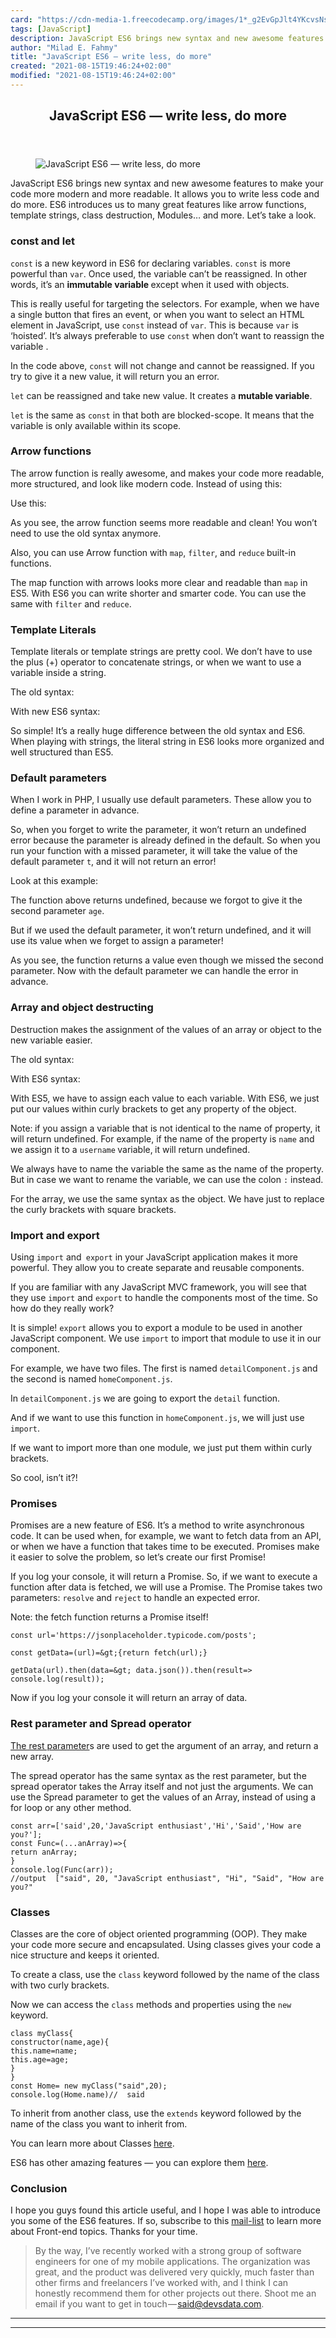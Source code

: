 ```yaml
---
card: "https://cdn-media-1.freecodecamp.org/images/1*_g2EvGpJlt4YKcvsNsta7g.png"
tags: [JavaScript]
description: JavaScript ES6 brings new syntax and new awesome features to
author: "Milad E. Fahmy"
title: "JavaScript ES6 — write less, do more"
created: "2021-08-15T19:46:24+02:00"
modified: "2021-08-15T19:46:24+02:00"
---
```

<div class="site-wrapper">
<main id="site-main" class="site-main outer">
<div class="inner">
<article class="post-full post tag-javascript tag-es6 tag-front-end-development tag-tech tag-programming ">
<header class="post-full-header">
<h1 class="post-full-title">JavaScript ES6 — write less, do more</h1>
</header>
<figure class="post-full-image">
<picture>
<source media="(max-width: 700px)" sizes="1px" srcset="data:image/gif;base64,R0lGODlhAQABAIAAAAAAAP///yH5BAEAAAAALAAAAAABAAEAAAIBRAA7 1w">
<source media="(min-width: 701px)" sizes="(max-width: 800px) 400px,
(max-width: 1170px) 700px,
1400px" srcset="https://cdn-media-1.freecodecamp.org/images/1*_g2EvGpJlt4YKcvsNsta7g.png 300w,
https://cdn-media-1.freecodecamp.org/images/1*_g2EvGpJlt4YKcvsNsta7g.png 600w,
https://cdn-media-1.freecodecamp.org/images/1*_g2EvGpJlt4YKcvsNsta7g.png 1000w,
https://cdn-media-1.freecodecamp.org/images/1*_g2EvGpJlt4YKcvsNsta7g.png 2000w">
<img onerror="this.style.display='none'" src="https://cdn-media-1.freecodecamp.org/images/1*_g2EvGpJlt4YKcvsNsta7g.png" alt="JavaScript ES6 — write less, do more">
</picture>
</figure>
<section class="post-full-content">
<div class="post-content">
<p>JavaScript ES6 brings new syntax and new awesome features to make your code more modern and more readable. It allows you to write less code and do more. ES6 introduces us to many great features like arrow functions, template strings, class destruction, Modules… and more. Let’s take a look.</p>
<h3 id="const-and-let">const and let</h3>
<p><code>const</code> is a new keyword in ES6 for declaring variables. <code>const</code> is more powerful than <code>var</code>. Once used, the variable can’t be reassigned. In other words, it’s an <strong>immutable variable </strong>except when it used with objects.</p>
<p>This is really useful for targeting the selectors. For example, when we have a single button that fires an event, or when you want to select an HTML element in JavaScript, use <code>const</code> instead of <code>var</code>. This is because <code>var</code> is ‘hoisted’. It’s always preferable to use <code>const</code> when don’t want to reassign the variable .</p>
<p>In the code above, <code>const</code> will not change and cannot be reassigned. If you try to give it a new value, it will return you an error.</p>
<p><code>let</code> can be reassigned and take new value. It creates a <strong>mutable variable</strong>.</p>
<p><code>let</code> is the same as <code>const</code> in that both are blocked-scope. It means that the variable is only available within its scope.</p>
<h3 id="arrow-functions">Arrow functions</h3>
<p>The arrow function is really awesome, and makes your code more readable, more structured, and look like modern code. Instead of using this:</p>
<p>Use this:</p>
<p>As you see, the arrow function seems more readable and clean! You won’t need to use the old syntax anymore.</p>
<p>Also, you can use Arrow function with <code>map</code>, <code>filter</code>, and <code>reduce</code><strong> </strong>built-in functions.</p>
<p>The map function with arrows looks more clear and readable than <code>map</code> in ES5. With ES6 you can write shorter and smarter code. You can use the same with <code>filter</code> and <code>reduce</code>.</p>
<h3 id="template-literals">Template Literals</h3>
<p>Template literals or template strings are pretty cool. We don’t have to use the plus (+) operator to concatenate strings, or when we want to use a variable inside a string.</p>
<p>The old syntax:</p>
<p>With new ES6 syntax:</p>
<p>So simple! It’s a really huge difference between the old syntax and ES6. When playing with strings, the literal string in ES6 looks more organized and well structured than ES5.</p>
<h3 id="default-parameters"><strong>Default parameters</strong></h3>
<p>When I work in PHP, I usually use default parameters. These allow you to define a parameter in advance.</p>
<p>So, when you forget to write the parameter, it won’t return an undefined error because the parameter is already defined in the default. So when you run your function with a missed parameter, it will take the value of the default parameter <code>t</code>, and it will not return an error!</p>
<p>Look at this example:</p>
<p>The function above returns undefined, because we forgot to give it the second parameter <code>age</code>.</p>
<p>But if we used the default parameter, it won’t return undefined, and it will use its value when we forget to assign a parameter!</p>
<p>As you see, the function returns a value even though we missed the second parameter. Now with the default parameter we can handle the error in advance.</p>
<h3 id="array-and-object-destructing">Array and object destructing</h3>
<p>Destruction makes the assignment of the values of an array or object to the new variable easier.</p>
<p>The old syntax:</p>
<p>With ES6 syntax:</p>
<p>With ES5, we have to assign each value to each variable. With ES6, we just put our values within curly brackets to get any property of the object.</p>
<p>Note:<strong> </strong>if you assign a variable that is not identical to the name of property, it will return undefined. For example, if the name of the property is <code>name</code> and we assign it to a <code>username</code><strong> </strong>variable,<strong> </strong>it will return undefined.</p>
<p>We always have to name the variable the same as the name of the property. But in case we want to rename the variable, we can use the colon <code>:</code> instead.</p>
<p>For the array, we use the same syntax as the object. We have just to replace the curly brackets with square brackets.</p>
<h3 id="import-and-export">Import and export</h3>
<p>Using <code>import</code> and<code> export</code> in your JavaScript application makes it more powerful. They allow you to create separate and reusable components.</p>
<p>If you are familiar with any JavaScript MVC framework, you will see that they use <code>import</code> and <code>export</code> to handle the components most of the time. So how do they really work?</p>
<p>It is simple! <code>export</code> allows you to export a module to be used in another JavaScript component. We use <code>import</code> to import that module to use it in our component.</p>
<p>For example, we have two files. The first is named <code>detailComponent.js</code><strong> </strong>and the second is named<strong> </strong><code>homeComponent.js</code>.</p>
<p>In <code>detailComponent.js</code><strong> </strong>we are going to export the <code>detail</code> function.</p>
<p>And if we want to use this function in <code>homeComponent.js</code>,<strong> </strong>we will just use <code>import</code>.</p>
<p>If we want to import more than one module, we just put them within curly brackets.</p>
<p>So cool, isn’t it?!</p>
<h3 id="promises"><strong>Promises</strong></h3>
<p>Promises are a new feature of ES6. It’s a method to write asynchronous code. It can be used when, for example, we want to fetch data from an API, or when we have a function that takes time to be executed. Promises make it easier to solve the problem, so let’s create our first Promise!</p>
<p>If you log your console, it will return a Promise. So, if we want to execute a function after data is fetched, we will use a Promise. The Promise takes two parameters: <code>resolve</code> and <code>reject</code> to handle an expected error.</p>
<p>Note: the fetch function returns a Promise itself!</p><pre><code>const url='https://jsonplaceholder.typicode.com/posts';</code></pre><pre><code>const getData=(url)=&amp;gt;{return fetch(url);}</code></pre><pre><code>getData(url).then(data=&amp;gt; data.json()).then(result=&gt; console.log(result));</code></pre>
<p>Now if you log your console it will return an array of data.</p>
<h3 id="rest-parameter-and-spread-operator">Rest parameter and Spread operator</h3>
<p><a href="https://developer.mozilla.org/ar/docs/Web/JavaScript/Reference/Functions/rest_parameters" rel="noopener">The rest parameter</a>s are used to get the argument of an array, and return a new array.</p>
<p>The spread operator has the same syntax as the rest parameter, but the spread operator takes the Array itself and not just the arguments. We can use the Spread parameter to get the values of an Array, instead of using a for loop or any other method.</p><pre><code class="language-js">const arr=['said',20,'JavaScript enthusiast','Hi','Said','How are you?'];
const Func=(...anArray)=&gt;{
return anArray;
}
console.log(Func(arr));
//output  ["said", 20, "JavaScript enthusiast", "Hi", "Said", "How are you?"</code></pre>
<h3 id="classes">Classes</h3>
<p>Classes are the core of object oriented programming (OOP). They make your code more secure and encapsulated. Using classes gives your code a nice structure and keeps it oriented.</p>
<p>To create a class, use the <code>class</code> keyword followed by the name of the class with two curly brackets.</p>
<p>Now we can access the <code>class</code> methods and properties using the <code>new</code> keyword.</p><pre><code class="language-js">class myClass{
constructor(name,age){
this.name=name;
this.age=age;
}
}
const Home= new myClass("said",20);
console.log(Home.name)//  said</code></pre>
<p>To inherit from another class, use the <code>extends</code> keyword followed by the name of the class you want to inherit from.</p>
<p>You can learn more about Classes<strong> </strong><a href="https://developer.mozilla.org/ar/docs/Web/JavaScript/Reference/Classes" rel="noopener">here</a>.</p>
<p>ES6 has other amazing features — you can explore them <a href="http://es6-features.org" rel="noopener">here</a>.</p>
<h3 id="conclusion">Conclusion</h3>
<p>I hope you guys found this article useful, and I hope I was able to introduce you some of the ES6 features. If so, subscribe to this <a href="http://eepurl.com/dk9OJL" rel="noopener">mail-list</a> to learn more about Front-end topics. Thanks for your time.</p>
<blockquote>By the way, I’ve recently worked with a strong group of software engineers for one of my mobile applications. The organization was great, and the product was delivered very quickly, much faster than other firms and freelancers I’ve worked with, and I think I can honestly recommend them for other projects out there. Shoot me an email if you want to get in touch — <a href="mailto:said@devsdata.com">said@devsdata.com</a>.</blockquote>
</div>
<hr>
<hr>
</section>
</article>
</div>
</main>
</div>
<!-- Google Tag Manager (noscript) -->
<!-- End Google Tag Manager (noscript) -->
